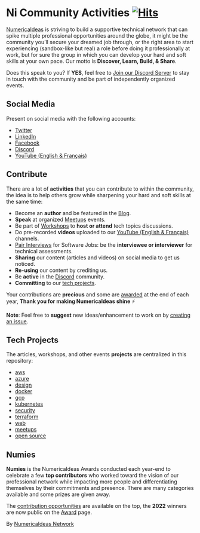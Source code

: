 # Ni Community Activities&nbsp;[![Hits](https://hits.seeyoufarm.com/api/count/incr/badge.svg?url=https%3A%2F%2Fgithub.com%2Fnumerica-ideas%2Fcommunity&count_bg=%2379C83D&title_bg=%23555555&icon=&icon_color=%23E7E7E7&title=hits&edge_flat=false)](https://numericaideas.com)
[NumericaIdeas](https://numericaideas.com/about) is striving to build a supportive technical network that can spike multiple professional opportunities around the globe, it might be the community you’ll secure your dreamed job through, or the right area to start experiencing (sandbox-like but real) a role before doing it professionally at work, but for sure the group in which you can develop your hard and soft skills at your own pace. Our motto is **Discover, Learn, Build, & Share**.

Does this speak to you? If **YES**, feel free to [Join our Discord Server](https://discord.gg/UTP7Davtvg) to stay in touch with the community and be part of independently organized events.

## Social Media
Present on social media with the following accounts:
- [Twitter](https://twitter.com/numericaideas)
- [LinkedIn](https://www.linkedin.com/company/numericaideas)
- [Facebook](https://facebook.com/numericaideas)
- [Discord](https://discord.gg/UTP7Davtvg)
- [YouTube (English & Français)](https://www.youtube.com/@numericaideas/channels?sub_confirmation=1)

## Contribute
There are a lot of **activities** that you can contribute to within the community, the idea is to help others grow while sharpening your hard and soft skills at the same time:
- Become an **author** and be featured in the [Blog](https://blog.numericaideas.com).
- **Speak** at organized [Meetups](https://github.com/numerica-ideas/meetups) events.
- Be part of [Workshops](https://discord.gg/UTP7Davtvg) to **host or attend** tech topics discussions.
- Do pre-recorded **videos** uploaded to our [YouTube (English & Français)](https://www.youtube.com/@numericaideas/channels?sub_confirmation=1) channels.
- [Pair Interviews](https://docs.google.com/forms/d/e/1FAIpQLSfapW9TSe2RR43QF65MRlJjXaQ3uFC0RssvtWforWLZXF4zRg/viewform) for Software Jobs: be the **interviewee or interviewer** for technical assessments.
- **Sharing** our content (articles and videos) on social media to get us noticed.
- **Re-using** our content by crediting us.
- Be **active** in the [Discord](https://discord.gg/UTP7Davtvg) community.
- **Committing** to our [tech projects](https://github.com/numerica-ideas/community#tech-projects).

Your contributions are **precious** and some are [awarded](https://github.com/numerica-ideas/community#numies) at the end of each year, **Thank you for making NumericaIdeas shine** ⚡️

**Note**: Feel free to **suggest** new ideas/enhancement to work on by [creating an issue](https://github.com/numerica-ideas/community/issues).

## Tech Projects
The articles, workshops, and other events **projects** are centralized in this repository:
- [aws](./aws)
- [azure](./azure)
- [design](./design)
- [docker](./docker)
- [gcp](./gcp)
- [kubernetes](./kubernetes)
- [security](./security)
- [terraform](./terraform)
- [web](./web)
- [meetups](https://github.com/numerica-ideas/meetups)
- [open source](https://github.com/numerica-ideas)

## Numies
**Numies** is the NumericaIdeas Awards conducted each year-end to celebrate a few **top contributors** who worked toward the vision of our professional network while impacting more people and differentiating themselves by their commitments and presence. There are many categories available and some prizes are given away.

The [contribution opportunities](https://github.com/numerica-ideas/community#ni-community-activities) are available on the top, the **2022** winners are now public on the [Award](https://numericaideas.com/award) page.

By [NumericaIdeas Network](https://numericaideas.com)

